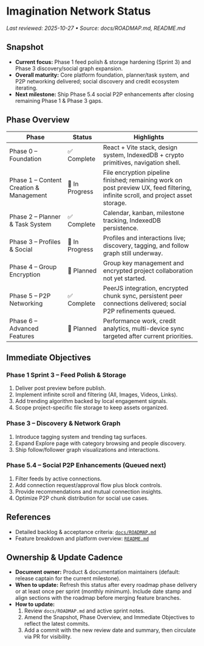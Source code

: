 # Imagination Network Status

_Last reviewed: 2025-10-27 • Source: docs/ROADMAP.md, README.md_

## Snapshot
- **Current focus:** Phase 1 feed polish & storage hardening (Sprint 3) and Phase 3 discovery/social graph expansion.
- **Overall maturity:** Core platform foundation, planner/task system, and P2P networking delivered; social discovery and credit ecosystem iterating.
- **Next milestone:** Ship Phase 5.4 social P2P enhancements after closing remaining Phase 1 & Phase 3 gaps.

## Phase Overview
| Phase | Status | Highlights |
| --- | --- | --- |
| Phase 0 – Foundation | ✅ Complete | React + Vite stack, design system, IndexedDB + crypto primitives, navigation shell. |
| Phase 1 – Content Creation & Management | 🚧 In Progress | File encryption pipeline finished; remaining work on post preview UX, feed filtering, infinite scroll, and project asset storage. |
| Phase 2 – Planner & Task System | ✅ Complete | Calendar, kanban, milestone tracking, IndexedDB persistence. |
| Phase 3 – Profiles & Social | 🚀 In Progress | Profiles and interactions live; discovery, tagging, and follow graph still underway. |
| Phase 4 – Group Encryption | 🔐 Planned | Group key management and encrypted project collaboration not yet started. |
| Phase 5 – P2P Networking | ✅ Complete | PeerJS integration, encrypted chunk sync, persistent peer connections delivered; social P2P refinements queued. |
| Phase 6 – Advanced Features | 🚀 Planned | Performance work, credit analytics, multi-device sync targeted after current priorities. |

## Immediate Objectives
### Phase 1 Sprint 3 – Feed Polish & Storage
1. Deliver post preview before publish.
2. Implement infinite scroll and filtering (All, Images, Videos, Links).
3. Add trending algorithm backed by local engagement signals.
4. Scope project-specific file storage to keep assets organized.

### Phase 3 – Discovery & Network Graph
1. Introduce tagging system and trending tag surfaces.
2. Expand Explore page with category browsing and people discovery.
3. Ship follow/follower graph visualizations and interactions.

### Phase 5.4 – Social P2P Enhancements (Queued next)
1. Filter feeds by active connections.
2. Add connection request/approval flow plus block controls.
3. Provide recommendations and mutual connection insights.
4. Optimize P2P chunk distribution for social use cases.

## References
- Detailed backlog & acceptance criteria: [`docs/ROADMAP.md`](./ROADMAP.md)
- Feature breakdown and platform overview: [`README.md`](../README.md)

## Ownership & Update Cadence
- **Document owner:** Product & documentation maintainers (default: release captain for the current milestone).
- **When to update:** Refresh this status after every roadmap phase delivery or at least once per sprint (monthly minimum). Include date stamp and align sections with the roadmap before merging feature branches.
- **How to update:**
  1. Review `docs/ROADMAP.md` and active sprint notes.
  2. Amend the Snapshot, Phase Overview, and Immediate Objectives to reflect the latest commits.
  3. Add a commit with the new review date and summary, then circulate via PR for visibility.
